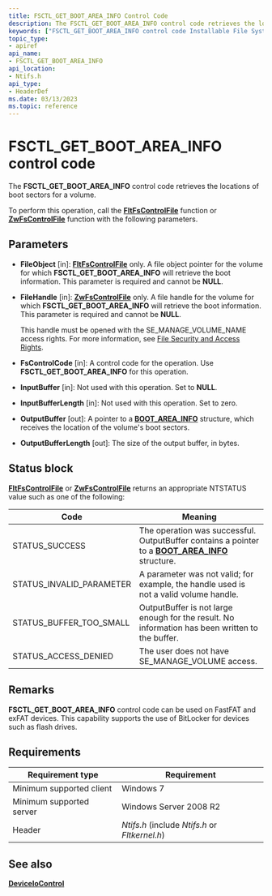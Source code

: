```yaml
---
title: FSCTL_GET_BOOT_AREA_INFO Control Code
description: The FSCTL_GET_BOOT_AREA_INFO control code retrieves the locations of boot sectors for a volume.
keywords: ["FSCTL_GET_BOOT_AREA_INFO control code Installable File System Drivers"]
topic_type:
- apiref
api_name:
- FSCTL_GET_BOOT_AREA_INFO
api_location:
- Ntifs.h
api_type:
- HeaderDef
ms.date: 03/13/2023
ms.topic: reference
---
```


# FSCTL_GET_BOOT_AREA_INFO control code

The **FSCTL_GET_BOOT_AREA_INFO** control code retrieves the locations of boot sectors for a volume.

To perform this operation, call the [**FltFsControlFile**](/windows-hardware/drivers/ddi/fltkernel/nf-fltkernel-fltfscontrolfile) function or [**ZwFsControlFile**](/previous-versions/ff566462(v=vs.85)) function with the following parameters.

## Parameters

- **FileObject** [in]: [**FltFsControlFile**](/windows-hardware/drivers/ddi/fltkernel/nf-fltkernel-fltfscontrolfile) only. A file object pointer for the volume for which **FSCTL_GET_BOOT_AREA_INFO** will retrieve the boot information. This parameter is required and cannot be **NULL**.

- **FileHandle** [in]: [**ZwFsControlFile**](/previous-versions/ff566462(v=vs.85)) only. A file handle for the volume for which **FSCTL_GET_BOOT_AREA_INFO** will retrieve the boot information. This parameter is required and cannot be **NULL**.

  This handle must be opened with the SE_MANAGE_VOLUME_NAME access rights. For more information, see [File Security and Access Rights](/windows/desktop/FileIO/file-security-and-access-rights).

- **FsControlCode** [in]: A control code for the operation. Use **FSCTL_GET_BOOT_AREA_INFO** for this operation.

- **InputBuffer** [in]: Not used with this operation. Set to **NULL**.

- **InputBufferLength** [in]: Not used with this operation. Set to zero.

- **OutputBuffer** [out]: A pointer to a [**BOOT_AREA_INFO**](/windows-hardware/drivers/ddi/ntifs/ns-ntifs-_boot_area_info) structure, which receives the location of the volume's boot sectors.

- **OutputBufferLength** [out]: The size of the output buffer, in bytes.

## Status block

[**FltFsControlFile**](/windows-hardware/drivers/ddi/fltkernel/nf-fltkernel-fltfscontrolfile) or [**ZwFsControlFile**](/previous-versions/ff566462(v=vs.85)) returns an appropriate NTSTATUS value such as one of the following:

| Code | Meaning |
| ---- | ------- |
| STATUS_SUCCESS | The operation was successful. OutputBuffer contains a pointer to a [**BOOT_AREA_INFO**](/windows-hardware/drivers/ddi/ntifs/ns-ntifs-_boot_area_info) structure. |
| STATUS_INVALID_PARAMETER | A parameter was not valid; for example, the handle used is not a valid volume handle. |
| STATUS_BUFFER_TOO_SMALL | OutputBuffer is not large enough for the result. No information has been written to the buffer. |
| STATUS_ACCESS_DENIED | The user does not have SE_MANAGE_VOLUME access. |

## Remarks

**FSCTL_GET_BOOT_AREA_INFO** control code can be used on FastFAT and exFAT devices. This capability supports the use of BitLocker for devices such as flash drives.

## Requirements

| Requirement type | Requirement |
| ---------------- | ----------- |
| Minimum supported client | Windows 7 |
| Minimum supported server | Windows Server 2008 R2 |
| Header | *Ntifs.h* (include *Ntifs.h* or *Fltkernel.h*) |

## See also

[**DeviceIoControl**](/windows/win32/api/ioapiset/nf-ioapiset-deviceiocontrol)
